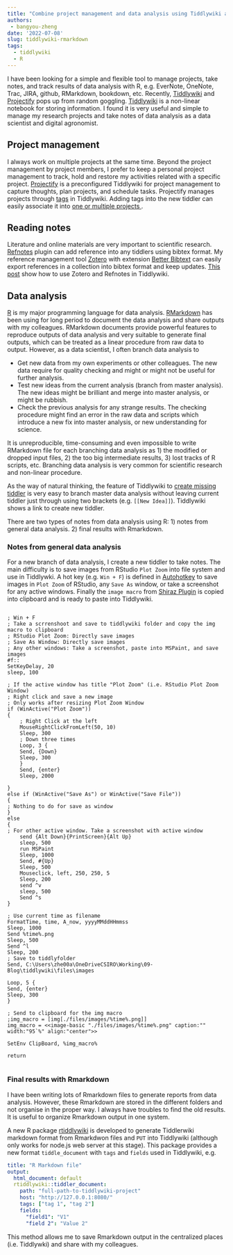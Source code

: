 ```yaml
---
title: "Combine project management and data analysis using Tiddlywiki and RMarkdown"
authors: 
 - bangyou-zheng
date: '2022-07-08'
slug: tiddlywiki-rmarkdown
tags:
  - tiddlywiki
  - R
---
```


I have been looking for a simple and flexible tool to manage projects, take notes, and track results of data analysis with R, e.g. EverNote, OneNote, Trac, JIRA, github, RMarkdown, bookdown, etc. Recently, [Tiddlywiki](https://tiddlywiki.com/) and [Projectify](https://thaddeusjiang.github.io/Projectify/) pops up from random goggling. [Tiddlywiki](https://tiddlywiki.com/) is a non-linear notebook for storing information. I found it is very useful and simple to manage my research projects and take notes of data analysis as a data scientist and digital agronomist. 

## Project management

I always work on multiple projects at the same time. Beyond the project management by project members, I prefer to keep a personal project management to track, hold and restore my activities related with a specific project. [Projectify](https://thaddeusjiang.github.io/Projectify/) is a preconfigured Tiddlywiki for project management to capture thoughts, plan projects, and schedule tasks. Projectify manages projects through [tags](https://tiddlywiki.com/static/Tagging.html) in Tiddlywiki. 
Adding tags into the new tiddler can easily associate it into [one or multiple projects ](https://thaddeusjiang.github.io/Projectify/). 


## Reading notes

Literature and online materials are very important to scientific research. [Refnotes](https://kookma.github.io/TW-Refnotes/) plugin can add reference into any tiddlers using bibtex format. My reference management tool [Zotero](https://www.zotero.org/) with extension [Better Bibtext](https://retorque.re/zotero-better-bibtex/) can easily export references in a collection into bibtex format and keep updates. [This post](refnotes-zotero) show how to use Zotero and Refnotes in Tiddlywiki.


## Data analysis

[R](https://www.r-project.org/) is my major programming language for data analysis. [RMarkdown](https://rmarkdown.rstudio.com/) has been using for long period to document the data analysis and share outputs with my colleagues. RMarkdown documents provide powerful features to reproduce outputs of data analysis and very suitable to generate final outputs, which can be treated as a linear procedure from raw data to output. However, as a data scientist, I often branch data analysis to 

* Get new data from my own experiments or other colleagues. The new data require for quality checking and might or might not be useful for further analysis.
* Test new ideas from the current analysis (branch from master analysis). The new ideas might be brilliant and merge into master analysis, or might be rubbish.
* Check the previous analysis for any strange results. The checking procedure might find an error in the raw data and scripts which introduce a new fix into master analysis, or new understanding for science. 

It is unreproducible, time-consuming and even impossible to write RMarkdown file for each branching data analysis as 1) the modified or dropped input files, 2) the too big intermediate results, 3) lost tracks of R scripts, etc. Branching data analysis is very common for scientific research and non-linear procedure.

As the way of natural thinking, the feature of Tiddlywiki to [create missing tiddler](https://tiddlywiki.com/static/Creating%2520and%2520editing%2520tiddlers.html) is very easy to branch master data analysis without leaving current tiddler just through using two brackets (e.g. `[[New Idea]]`). Tiddlywiki shows a link to create new tiddler. 


There are two types of notes from data analysis using R: 1) notes from general data analysis. 2) final results with Rmarkdown.


### Notes from general data analysis

For a new branch of data analysis, I create a new tiddler to take notes. The main difficulty is to save images from RStudio `Plot Zoom` into file system and use in Tiddlywki. A hot key (e.g. `Win + F`) is defined in [Autohotkey](https://www.autohotkey.com/) to save images in `Plot Zoom` of RStudio, any `Save As` window, or take a screenshot for any active windows. Finally the `image macro` from [Shiraz Plugin](https://kookma.github.io/TW-Shiraz/) is copied into clipboard and is ready to paste into Tiddlywiki.

```

; Win + F
; Take a scrrenshoot and save to tiddlywiki folder and copy the img macro to clipboard
; RStudio Plot Zoom: Directly save images 
; Save As Window: Directly save images
; Any other windows: Take a screenshot, paste into MSPaint, and save images
#f::
SetKeyDelay, 20
sleep, 100

; If the active window has title "Plot Zoom" (i.e. RStudio Plot Zoom Window)
; Right click and save a new image
; Only works after resizing Plot Zoom Window
if (WinActive("Plot Zoom"))
{
	; Right Click at the left
	MouseRightClickFromLeft(50, 10)
	Sleep, 300
	; Down three times
	Loop, 3 {
	Send, {Down}
	Sleep, 300
	}	
	Send, {enter}
	Sleep, 2000
	
}
else if (WinActive("Save As") or WinActive("Save File")) 
{
; Nothing to do for save as window
}
else 
{
; For other active window. Take a screenshot with active window
	send {Alt Down}{PrintScreen}{Alt Up}
	sleep, 500
	run MSPaint
	Sleep, 1000
	Send, #{Up}
	Sleep, 500
	Mouseclick, left, 250, 250, 5
	Sleep, 200
	send ^v
	sleep, 500
	Send ^s
}

; Use current time as filename
FormatTime, time, A_now, yyyyMMddHHmmss
Sleep, 1000
Send %time%.png
Sleep, 500
Send ^l
Sleep, 200
; Save to tiddlyfolder
Send, C:\Users\zhe00a\OneDriveCSIRO\Working\09-Blog\tiddlywiki\files\images

Loop, 5 {
Send, {enter}
Sleep, 300
}

; Send to clipboard for the img macro
;img_macro = [img[./files/images/%time%.png]]
img_macro = <<image-basic "./files/images/%time%.png" caption:"" width:"95`%" align:"center">>

SetEnv ClipBoard, %img_macro%

return


```

### Final results with Rmarkdown

I have been writing lots of Rmarkdown files to generate reports from data analysis. However, these Rmarkdown are stored in the different folders and not organise in the proper way. I always have troubles to find the old results. It is useful to organize Rmarkdown output in one system. 

A new R package [rtiddlywiki](https://rtiddlywiki.bangyou.me/) is developed to generate Tiddlerwiki markdown format from Rmarkdwon files and `PUT` into Tiddlywiki (although only works for node.js web server at this stage). This package provides a new format `tiddle_document` with `tags` and `fields` used in Tiddlywiki, e.g.

```yaml
title: "R Markdown file"
output: 
  html_document: default
  rtiddlywiki::tiddler_document:
    path: "full-path-to-tiddlywiki-project"
    host: "http://127.0.0.1:8080/"
    tags: ["tag 1", "tag 2"]
    fields:
      "field1": "V1"
      "field 2": "Value 2"
```

This method allows me to save Rmarkdown output in the centralized places (i.e. Tiddlywki) 
and share with my colleagues.
 
